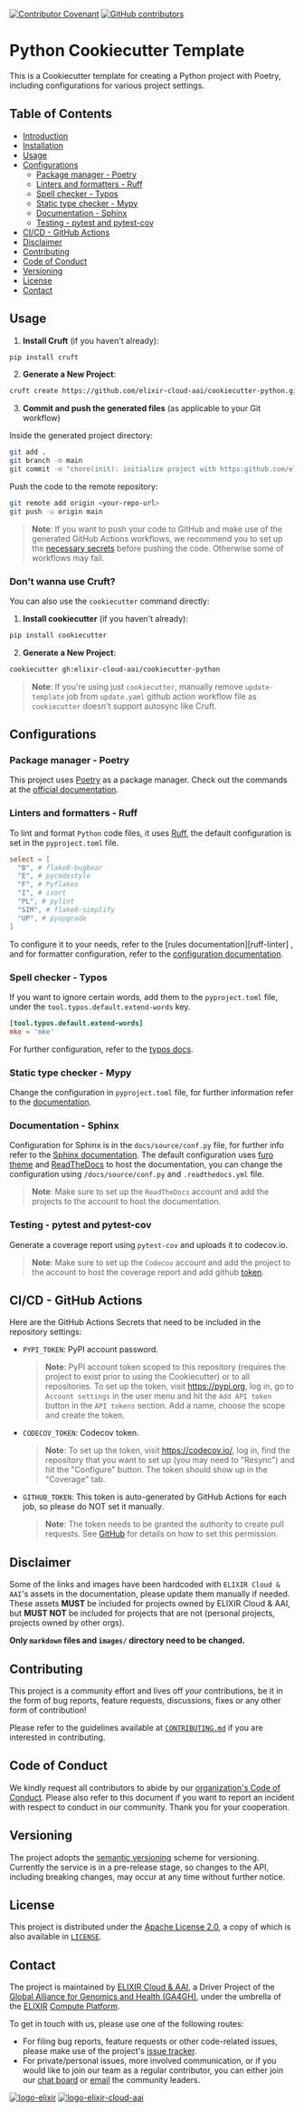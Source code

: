 [![Contributor Covenant](https://img.shields.io/badge/Contributor%20Covenant-2.1-4baaaa.svg)][code-of-conduct]
[![GitHub contributors](https://img.shields.io/github/contributors/elixir-cloud-aai/cookiecutter-python)](https://github.com/elixir-cloud-aai/cookiecutter-python/graphs/contributors)

# Python Cookiecutter Template

This is a Cookiecutter template for creating a Python project with Poetry,
including configurations for various project settings.

## Table of Contents

- [Introduction](#introduction)
- [Installation](#installation)
- [Usage](#usage)
- [Configurations](#configurations)
  - [Package manager - Poetry](#package-manager---poetry)
  - [Linters and formatters - Ruff](#linters-and-formatters---ruff)
  - [Spell checker - Typos](#spell-checker---typos)
  - [Static type checker - Mypy](#static-type-checker---mypy)
  - [Documentation - Sphinx](#documentation---sphinx)
  - [Testing - pytest and pytest-cov](#testing---pytest-and-pytest-cov)
- [CI/CD - GitHub Actions](#cicd---github-actions)
- [Disclaimer](#disclaimer)
- [Contributing](#contributing)
- [Code of Conduct](#code-of-conduct)
- [Versioning](#versioning)
- [License](#license)
- [Contact](#contact)

## Usage

1. **Install Cruft** (if you haven't already):

```sh
pip install cruft
```

2. **Generate a New Project**:

```sh
cruft create https://github.com/elixir-cloud-aai/cookiecutter-python.git
```

3. **Commit and push the generated files** (as applicable to your Git workflow)

Inside the generated project directory:

```sh
git add .
git branch -m main
git commit -m "chore(init): initialize project with https:github.com/elixir-cloud-aai/cookiecutter-python.git"
```

Push the code to the remote repository:

```sh
git remote add origin <your-repo-url>
git push -u origin main
```

> **Note**: If you want to push your code to GitHub and make use of the
> generated GitHub Actions workflows, we recommend you to set up the
> [necessary secrets](#cicd---github-actions) before pushing the code.
> Otherwise some of workflows may fail.

### Don't wanna use Cruft?

You can also use the `cookiecutter` command directly:

1. **Install cookiecutter** (if you haven't already):

```sh
pip install cookiecutter
```

2. **Generate a New Project**:

```sh
cookiecutter gh:elixir-cloud-aai/cookiecutter-python
```

> **Note**: If you're using just `cookiecutter`, manually remove
> `update-template` job from `update.yaml` github action workflow file as
> `cookiecutter` doesn't support autosync like Cruft.

## Configurations

### Package manager - Poetry

This project uses [Poetry][poetry-org] as a package manager. Check out the
commands at the [official documentation][poetry-docs].

### Linters and formatters - Ruff

To lint and format `Python` code files, it uses [Ruff][ruff], the default
configuration is set in the `pyproject.toml` file.

```toml
select = [
  "B", # flake8-bugbear
  "E", # pycodestyle
  "F", # Pyflakes
  "I", # isort
  "PL", # pylint
  "SIM", # flake8-simplify
  "UP", # pyupgrade
]
```

To configure it to your needs, refer to the [rules documentation][ruff-linter]
, and for formatter configuration, refer to the [configuration
documentation][ruff-formatter].

### Spell checker - Typos

If you want to ignore certain words, add them to the `pyproject.toml` file,
under the `tool.typos.default.extend-words` key.

```toml
[tool.typos.default.extend-words]
mke = 'mke'
```

For further configuration, refer to the [typos docs][typos-docs].

### Static type checker - Mypy

Change the configuration in `pyproject.toml` file, for further information refer
to the [documentation][mypy-config].

### Documentation - Sphinx

Configuration for Sphinx is in the `docs/source/conf.py` file, for further info
refer to the [Sphinx documentation][sphinx-docs]. The default configuration uses
[furo theme][furo] and [ReadTheDocs][rtd] to host the documentation, you can
change the configuration using `/docs/source/conf.py` and `.readthedocs.yml`
file.

> **Note**: Make sure to set up the `ReadTheDocs` account and add the projects
> to the account to host the documentation.

### Testing - pytest and pytest-cov

Generate a coverage report using `pytest-cov` and uploads it to codecov.io.

> **Note**: Make sure to set up the `Codecov` account and add the project to 
> the account to host the coverage report and add github
> [token](#cicd---github-actions).

## CI/CD - GitHub Actions

Here are the GitHub Actions Secrets that need to be included in the repository
settings:

- `PYPI_TOKEN`: PyPI account password.

    > **Note**: PyPI account token scoped to this repository (requires the
    > project to exist prior to using the Cookiecutter) or to all repositories.
    > To set up the token, visit <https://pypi.org>, log in, go to
    > `Account settings` in the user menu and hit the `Add API token` button in
    > the `API tokens` section. Add a name, choose the scope and create the
    > token.

- `CODECOV_TOKEN`: Codecov token.

    > **Note**: To set up the token, visit <https://codecov.io/>, log in, find the
    > repository that you want to set up (you may need to "Resync") and hit the
    > "Configure" button. The token should show up in the "Coverage" tab.

- `GITHUB_TOKEN`: This token is auto-generated by GitHub Actions for each job,
    so please do NOT set it manually.

    > **Note**: The token needs to be granted the authority to create pull
    > requests. See [GitHub][gh-update-token] for details on how to set this permission.

## Disclaimer

Some of the links and images have been hardcoded with `ELIXIR Cloud & AAI`'s
assets in the documentation, please update them manually if needed. These assets
**MUST** be included for projects owned by ELIXIR Cloud & AAI, but **MUST NOT**
be included for projects that are not (personal projects, projects owned by
other orgs).

**Only `markdown` files and `images/` directory need to be changed.**

## Contributing

This project is a community effort and lives off _your_ contributions, be it in
the form of bug reports, feature requests, discussions, fixes or any other form
of contribution!

Please refer to the guidelines available at [`CONTRIBUTING.md`][contributing] if
you are interested in contributing.

## Code of Conduct

We kindly request all contributors to abide by our
[organization's Code of Conduct][code-of-conduct]. Please also refer to this
document if you want to report an incident with respect to conduct in our
community. Thank you for your cooperation.

## Versioning

The project adopts the [semantic versioning][semver] scheme for versioning.
Currently the service is in a pre-release stage, so changes to the API,
including breaking changes, may occur at any time without further notice.

## License

This project is distributed under the [Apache License 2.0][badge-license-url], a
copy of which is also available in [`LICENSE`][license].

## Contact

The project is maintained by [ELIXIR Cloud & AAI][elixir-cloud-aai], a Driver
Project of the [Global Alliance for Genomics and Health (GA4GH)][ga4gh], under
the umbrella of the [ELIXIR][elixir] [Compute Platform][elixir-compute].

To get in touch with us, please use one of the following routes:

- For filing bug reports, feature requests or other code-related issues,
    please make use of the project's
    [issue tracker](https://github.com/elixir-cloud-aai/cookiecutter-python/issues).
- For private/personal issues, more involved communication, or if you would
    like to join our team as a regular contributor, you can either join our
    [chat board][badge-chat-url] or [email] the community leaders.

[![logo-elixir]][elixir] [![logo-elixir-cloud-aai]][elixir-cloud-aai]

[badge-chat-url]: https://join.slack.com/t/elixir-cloud/shared_invite/enQtNzA3NTQ5Mzg2NjQ3LTZjZGI1OGQ5ZTRiOTRkY2ExMGUxNmQyODAxMDdjM2EyZDQ1YWM0ZGFjOTJhNzg5NjE0YmJiZTZhZDVhOWE4MWM
[badge-license-url]: http://www.apache.org/licenses/LICENSE-2.0
[code-of-conduct]: https://elixir-cloud-aai.github.io/about/code-of-conduct/
[contributing]: https://elixir-cloud-aai.github.io/guides/guide-contributor/
[elixir]: https://elixir-europe.org/
[elixir-cloud-aai]: https://elixir-cloud.dcc.sib.swiss/
[elixir-compute]: https://elixir-europe.org/platforms/compute
[email]: mailto:cloud-service@elixir-europe.org
[ga4gh]: https://ga4gh.org/
[gh-update-token]: https://github.blog/changelog/2022-05-03-github-actions-prevent-github-actions-from-creating-and-approving-pull-requests/
[license]: LICENSE
[logo-elixir]: images/logo-elixir.svg
[logo-elixir-cloud-aai]: images/logo-elixir-cloud-aai.svg
[poetry-org]: https://python-poetry.org/
[poetry-docs]: https://python-poetry.org/docs/cli/
[ruff]: https://docs.astral.sh/ruff
[ruff-formatter]: https://docs.astral.sh/ruff/formatter
[typos-docs]: https://pypi.org/project/typos/
[mypy-config]: https://mypy.readthedocs.io/en/stable/config_file.html
[sphinx-docs]: https://www.sphinx-doc.org/en/master/usage/configuration.html
[furo]: https://pradyunsg.me/furo/quickstart/
[rtd]: https://readthedocs.org/
[semver]: https://semver.org/
